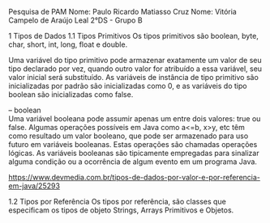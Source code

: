 Pesquisa de PAM 
Nome: Paulo Ricardo Matiasso Cruz
Nome: Vitória Campelo de Araújo Leal
2°DS - Grupo B

1 Tipos de Dados
1.1 Tipos Primitivos
Os tipos primitivos são boolean, byte, char, short, int, long, float e double.

Uma variável do tipo primitivo pode armazenar exatamente um valor de seu tipo declarado por vez, quando outro valor for atribuído a essa variável, seu valor inicial será substituído. As variáveis de instância de tipo primitivo são inicializadas por padrão são inicializadas como 0, e as variáveis do tipo boolean são inicializadas como false. 

– boolean	
Uma variável booleana pode assumir apenas um entre dois valores: true ou false. Algumas operações possíveis em Java como a<=b, x>y, etc têm como resultado um valor booleano, que pode ser armazenado para uso futuro em variáveis booleanas. Estas operações são chamadas operações lógicas. As variáveis booleanas são tipicamente empregadas para sinalizar alguma condição ou a ocorrência de algum evento em um programa Java.



https://www.devmedia.com.br/tipos-de-dados-por-valor-e-por-referencia-em-java/25293


1.2 Tipos por Referência
Os tipos por referência, são classes que especificam os tipos de objeto Strings, Arrays Primitivos e Objetos.
